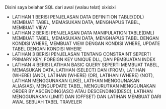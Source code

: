 Disini saya belahar SQL dari awal (walau telat) xixixixi
- LATIHAN 1 BERISI PENJELASAN DATA DEFINITION TABLE(DDL) MEMBUAT TABEL, MEMASUKAN DATA, MENGHAPUS TABEL, MEMBUAT VIEW
- LATIHAN 2 BERISI PENJELASAN DATA  MANIPULATION TABLE(DML) MEMBUAT TABEL, MEMASUKAN DATA, MENGHAPUS TABEL DENGAN KONDISI WHERE, MEMBUAT VIEW DENGAN KONDISI WHERE, UPDATE TABEL DENGAN KONDISI WHERE
- LATIHAN 3 BERISI PENJELASAN TENTANG CONSTRAINT SEPERTI PRIMARY KEY, FOREIGN KEY UNIQUE DLL, DAN PEMBUATAN INDEX
- LATIHAN 4 BERISI LATIHAN BASIC QUERY SEPERTI MEMBUAT TABEL, MEMASUKAN DATA, LATIHAN (SELECT) DAN (FROM), LATIHAN (WHERE) (AND), LATIHAN (WHERE) (OR), LATIHAN (WHERE) (NOT), LATIHAN MENGGUNAKAN (LIKE), LATIHAN MENGGUNAKAN ALIAS(AS), MENGUPDATE TABEL, MENGURUTKAN MENGGUNAKAN ORDER BY ASCENDING(ASC) ATAU DESCENDING(DESC), LATIHAN MENGGUNAKAN (LIMIT) DAN (OFFSET) DAN LATIHAN MEMBUAT DARI AWAL SEBUAH TABEL TRAVELER
